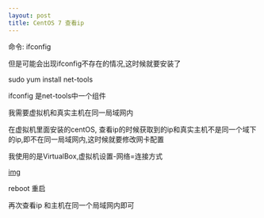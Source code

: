 ```yaml
---
layout: post
title: CentOS 7 查看ip
---
```


命令:  ifconfig

但是可能会出现ifconfig不存在的情况,这时候就要安装了

sudo yum install net-tools 

ifconfig 是net-tools中一个组件

我需要虚拟机和真实主机在同一局域网内

在虚拟机里面安装的centOS, 查看ip的时候获取到的ip和真实主机不是同一个域下的ip,即不在同一局域网内,这时候就要修改网卡配置

我使用的是VirtualBox,虚拟机设置-网络=连接方式

[img](/img/2017-04-10-Centos7.tiff)



reboot 重启

再次查看ip 和主机在同一个局域网内即可